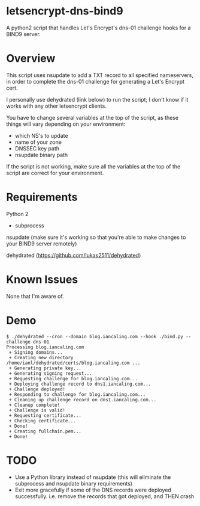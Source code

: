 # letsencrypt-dns-bind9
A python2 script that handles Let's Encrypt's dns-01 challenge hooks for a BIND9 server.

# Overview
This script uses nsupdate to add a TXT record to all specified nameservers, in order to complete the dns-01 challenge for generating a Let's Encrypt cert.

I personally use dehydrated (link below) to run the script; I don't know if it works with any other letsencrypt clients.

You have to change several variables at the top of the script, as these things will vary depending on your environment:
  - which NS's to update
  - name of your zone
  - DNSSEC key path
  - nsupdate binary path
  
If the script is not working, make sure all the variables at the top of the script are correct for your environment.

# Requirements
Python 2
  - subprocess

nsupdate (make sure it's working so that you're able to make changes to your BIND9 server remotely)

dehydrated (https://github.com/lukas2511/dehydrated)

# Known Issues
None that I'm aware of.

# Demo
    $ ./dehydrated --cron --domain blog.iancaling.com --hook ./bind.py --challenge dns-01
    Processing blog.iancaling.com
     + Signing domains...
     + Creating new directory /home/ianl/dehydrated/certs/blog.iancaling.com ...
     + Generating private key...
     + Generating signing request...
     + Requesting challenge for blog.iancaling.com...
     + Deploying challenge record to dns1.iancaling.com...
     + Challenge deployed!
     + Responding to challenge for blog.iancaling.com...
     + Cleaning up challenge record on dns1.iancaling.com...
     + Cleanup complete!
     + Challenge is valid!
     + Requesting certificate...
     + Checking certificate...
     + Done!
     + Creating fullchain.pem...
     + Done!

# TODO
  - Use a Python library instead of nsupdate (this will eliminate the subprocess and nsupdate binary requirements)
  - Exit more gracefully if some of the DNS records were deployed successfully. i.e. remove the records that got deployed, and THEN crash

